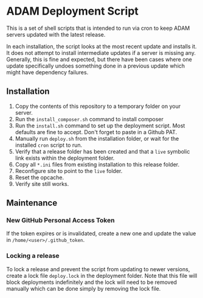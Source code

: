 # ADAM Deployment Script

This is a set of shell scripts that is intended to run via cron to keep ADAM servers updated with the latest release.

In each installation, the script looks at the most recent update and installs it. It does not attempt to install
intermediate updates if a server is missing any. Generally, this is fine and expected, but there have been cases where
one update specifically undoes something done in a previous update which might have dependency failures.

## Installation

1. Copy the contents of this repository to a temporary folder on your server.
2. Run the `install_composer.sh` command to install composer
3. Run the `install.sh` command to set up the deployment script. Most defaults are fine to accept. Don't forget to paste
   in a Github PAT.
4. Manually run `deploy.sh` from the installation folder, or wait for the installed `cron` script to run.
5. Verify that a release folder has been created and that a `live` symbolic link exists within the deployment folder.
6. Copy all `*.ini` files from existing installation to this release folder.
7. Reconfigure site to point to the `live` folder.
8. Reset the opcache.
9. Verify site still works.

## Maintenance

### New GitHub Personal Access Token

If the token expires or is invalidated, create a new one and update the value in `/home/<user>/.github_token`.

### Locking a release

To lock a release and prevent the script from updating to newer versions, create a lock file `deploy.lock` in the
deployment folder. Note that this file will block deployments indefinitely and the lock will need to be removed manually
which can be done simply by removing the lock file.
